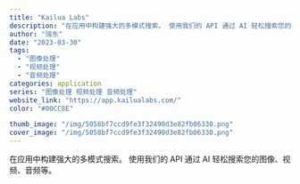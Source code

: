 ```yaml
---
title: "Kailua Labs"
description: "在应用中构建强大的多模式搜索。 使用我们的 API 通过 AI 轻松搜索您的图像、视频、音频等。"
author: "瑞东"
date: "2023-03-30"
tags:
  - "图像处理"
  - "视频处理"
  - "音频处理"
categories: application
series: "图像处理 视频处理 音频处理"
website_link: "https://app.kailualabs.com/"
color: "#00CC8E"

thumb_image: "/img/5058bf7ccd9fe3f32490d3e82fb06330.png"
cover_image: "/img/5058bf7ccd9fe3f32490d3e82fb06330.png"
---
```


在应用中构建强大的多模式搜索。 使用我们的 API 通过 AI 轻松搜索您的图像、视频、音频等。